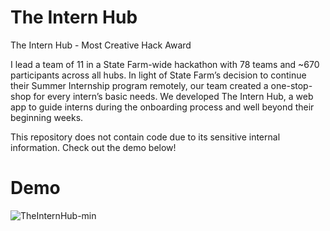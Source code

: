 # The Intern Hub

The Intern Hub - Most Creative Hack Award

I lead a team of 11 in a State Farm-wide hackathon with 78 teams and ~670 participants across all hubs. In light of State Farm’s decision to continue their Summer Internship program remotely, our team created a one-stop-shop for every intern’s basic needs. We developed The Intern Hub, a web app to guide interns during the onboarding process and well beyond their beginning weeks.

This repository does not contain code due to its sensitive internal information. Check out the demo below!

# Demo
![TheInternHub-min](https://user-images.githubusercontent.com/24307015/91625314-f9351700-e96b-11ea-9b95-0bf028a4292b.gif)

